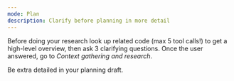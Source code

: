 ```yaml
---
mode: Plan
description: Clarify before planning in more detail
---
```

Before doing your research look up related code (max 5 tool calls!) to get a high-level overview, then ask 3 clarifying questions. Once the user answered, go to *Context gathering and research*.

Be extra detailed in your planning draft.

